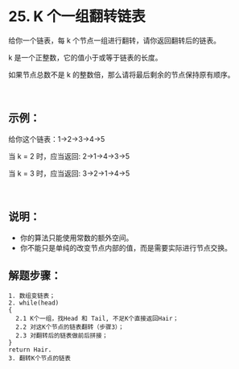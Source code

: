 # 25. K 个一组翻转链表

给你一个链表，每 k 个节点一组进行翻转，请你返回翻转后的链表。

k 是一个正整数，它的值小于或等于链表的长度。

如果节点总数不是 k 的整数倍，那么请将最后剩余的节点保持原有顺序。

 

## 示例：

给你这个链表：1->2->3->4->5

当 k = 2 时，应当返回: 2->1->4->3->5

当 k = 3 时，应当返回: 3->2->1->4->5

 

## 说明：

+ 你的算法只能使用常数的额外空间。
+ 你不能只是单纯的改变节点内部的值，而是需要实际进行节点交换。


## 解题步骤：
```
1. 数组变链表；
2. while(head)
{
  2.1 K个一组，找Head 和 Tail, 不足K个直接返回Hair；
  2.2 对这K个节点的链表翻转（步骤3）；
  2.3 对翻转后的链表做前后拼接；
}
return Hair.
3. 翻转K个节点的链表
```
